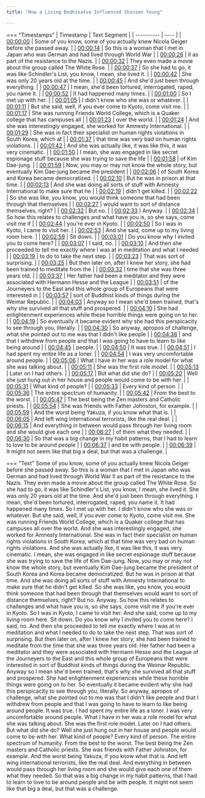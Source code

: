 ```yaml
---
title: "How a Living Bodhisatva Influenced Shinzen Young"

---
```

=== "Timestamps"
    | Timestamp | Text Segment |
    | ---------- | ----  |
    | [00:00:00](https://www.youtube.com/watch?v=S2KUFRoBM0M&t=0) |  Some of you know, some of you actually knew Nicola Geiger before she passed away. |
    | [00:00:14](https://www.youtube.com/watch?v=S2KUFRoBM0M&t=14) |  So this is a woman that I met in Japan who was German and had lived through World War |
    | [00:00:26](https://www.youtube.com/watch?v=S2KUFRoBM0M&t=26) |  II as part of the resistance to the Nazis. |
    | [00:00:32](https://www.youtube.com/watch?v=S2KUFRoBM0M&t=32) |  They even made a movie about the group called The White Rose. |
    | [00:00:37](https://www.youtube.com/watch?v=S2KUFRoBM0M&t=37) |  So she had to go, it was like Schindler's List, you know, I mean, she lived it. |
    | [00:00:42](https://www.youtube.com/watch?v=S2KUFRoBM0M&t=42) |  She was only 20 years old at the time. |
    | [00:00:45](https://www.youtube.com/watch?v=S2KUFRoBM0M&t=45) |  And she'd just been through everything. |
    | [00:00:47](https://www.youtube.com/watch?v=S2KUFRoBM0M&t=47) |  I mean, she'd been tortured, interrogated, raped, you name it. |
    | [00:00:52](https://www.youtube.com/watch?v=S2KUFRoBM0M&t=52) |  It had happened many times. |
    | [00:01:00](https://www.youtube.com/watch?v=S2KUFRoBM0M&t=60) |  So I met up with her. |
    | [00:01:05](https://www.youtube.com/watch?v=S2KUFRoBM0M&t=65) |  I didn't know who she was or whatever. |
    | [00:01:11](https://www.youtube.com/watch?v=S2KUFRoBM0M&t=71) |  But she said, well, if you ever come to Kyoto, come visit me. |
    | [00:01:17](https://www.youtube.com/watch?v=S2KUFRoBM0M&t=77) |  She was running Friends World College, which is a Quaker college that has campuses all |
    | [00:01:23](https://www.youtube.com/watch?v=S2KUFRoBM0M&t=83) |  over the world. |
    | [00:01:24](https://www.youtube.com/watch?v=S2KUFRoBM0M&t=84) |  And she was interestingly engaged, she worked for Amnesty International. |
    | [00:01:29](https://www.youtube.com/watch?v=S2KUFRoBM0M&t=89) |  She was in fact their specialist on human rights violations in South Korea, which at |
    | [00:01:37](https://www.youtube.com/watch?v=S2KUFRoBM0M&t=97) |  that time was very bad on human rights violations. |
    | [00:01:42](https://www.youtube.com/watch?v=S2KUFRoBM0M&t=102) |  And she was actually like, it was like this, it was very cinematic. |
    | [00:01:50](https://www.youtube.com/watch?v=S2KUFRoBM0M&t=110) |  I mean, she was engaged in like secret espionage stuff because she was trying to save the life |
    | [00:01:58](https://www.youtube.com/watch?v=S2KUFRoBM0M&t=118) |  of Kim Dae-jung. |
    | [00:01:59](https://www.youtube.com/watch?v=S2KUFRoBM0M&t=119) |  Now, you may or may not know the whole story, but eventually Kim Dae-jung became the president |
    | [00:02:06](https://www.youtube.com/watch?v=S2KUFRoBM0M&t=126) |  of South Korea and Korea became democratized. |
    | [00:02:10](https://www.youtube.com/watch?v=S2KUFRoBM0M&t=130) |  But he was in prison at that time. |
    | [00:02:13](https://www.youtube.com/watch?v=S2KUFRoBM0M&t=133) |  And she was doing all sorts of stuff with Amnesty International to make sure that he |
    | [00:02:19](https://www.youtube.com/watch?v=S2KUFRoBM0M&t=139) |  didn't get killed. |
    | [00:02:22](https://www.youtube.com/watch?v=S2KUFRoBM0M&t=142) |  So she was like, you know, you would think someone that had been through that themselves |
    | [00:02:27](https://www.youtube.com/watch?v=S2KUFRoBM0M&t=147) |  would want to sort of distance themselves, right? |
    | [00:02:32](https://www.youtube.com/watch?v=S2KUFRoBM0M&t=152) |  But no. |
    | [00:02:33](https://www.youtube.com/watch?v=S2KUFRoBM0M&t=153) |  Anyway. |
    | [00:02:34](https://www.youtube.com/watch?v=S2KUFRoBM0M&t=154) |  So how this relates to challenges and what have you is, so she says, come visit me if |
    | [00:02:44](https://www.youtube.com/watch?v=S2KUFRoBM0M&t=164) |  you're ever in Kyoto. |
    | [00:02:50](https://www.youtube.com/watch?v=S2KUFRoBM0M&t=170) |  So I was in Kyoto, I came to visit her. |
    | [00:02:53](https://www.youtube.com/watch?v=S2KUFRoBM0M&t=173) |  And she said, come up to my living room here. |
    | [00:02:59](https://www.youtube.com/watch?v=S2KUFRoBM0M&t=179) |  Sit down. |
    | [00:03:01](https://www.youtube.com/watch?v=S2KUFRoBM0M&t=181) |  Do you know why I invited you to come here? |
    | [00:03:07](https://www.youtube.com/watch?v=S2KUFRoBM0M&t=187) |  I said, no. |
    | [00:03:10](https://www.youtube.com/watch?v=S2KUFRoBM0M&t=190) |  And then she proceeded to tell me exactly where I was at in meditation and what I needed |
    | [00:03:19](https://www.youtube.com/watch?v=S2KUFRoBM0M&t=199) |  to do to take the next step. |
    | [00:03:23](https://www.youtube.com/watch?v=S2KUFRoBM0M&t=203) |  That was sort of surprising. |
    | [00:03:25](https://www.youtube.com/watch?v=S2KUFRoBM0M&t=205) |  But then later on, after I knew her story, she had been trained to meditate from the |
    | [00:03:32](https://www.youtube.com/watch?v=S2KUFRoBM0M&t=212) |  time that she was three years old. |
    | [00:03:37](https://www.youtube.com/watch?v=S2KUFRoBM0M&t=217) |  Her father had been a meditator and they were associated with Hermann Hesse and the League |
    | [00:03:51](https://www.youtube.com/watch?v=S2KUFRoBM0M&t=231) |  of the Journeyers to the East and this whole group of Europeans that were interested in |
    | [00:03:57](https://www.youtube.com/watch?v=S2KUFRoBM0M&t=237) |  sort of Buddhist kinds of things during the Weimar Republic. |
    | [00:04:03](https://www.youtube.com/watch?v=S2KUFRoBM0M&t=243) |  Anyway so I mean she'd been trained, that's why she survived all that stuff and prospered. |
    | [00:04:10](https://www.youtube.com/watch?v=S2KUFRoBM0M&t=250) |  She had enlightenment experiences while these horrible things were going on to her. |
    | [00:04:19](https://www.youtube.com/watch?v=S2KUFRoBM0M&t=259) |  So eventually it became evident why she had this perspicacity to see through you, literally. |
    | [00:04:30](https://www.youtube.com/watch?v=S2KUFRoBM0M&t=270) |  So anyway, apropos of challenge, what she pointed out to me was that I didn't like people |
    | [00:04:36](https://www.youtube.com/watch?v=S2KUFRoBM0M&t=276) |  and that I withdrew from people and that I was going to have to learn to like being around |
    | [00:04:45](https://www.youtube.com/watch?v=S2KUFRoBM0M&t=285) |  people. |
    | [00:04:50](https://www.youtube.com/watch?v=S2KUFRoBM0M&t=290) |  It was true. |
    | [00:04:51](https://www.youtube.com/watch?v=S2KUFRoBM0M&t=291) |  I had spent my entire life as a loner. |
    | [00:04:54](https://www.youtube.com/watch?v=S2KUFRoBM0M&t=294) |  I was very uncomfortable around people. |
    | [00:05:06](https://www.youtube.com/watch?v=S2KUFRoBM0M&t=306) |  What I have in her was a role model for what she was talking about. |
    | [00:05:11](https://www.youtube.com/watch?v=S2KUFRoBM0M&t=311) |  She was the first role model. |
    | [00:05:13](https://www.youtube.com/watch?v=S2KUFRoBM0M&t=313) |  Later on I had others. |
    | [00:05:17](https://www.youtube.com/watch?v=S2KUFRoBM0M&t=317) |  But what did she do? |
    | [00:05:20](https://www.youtube.com/watch?v=S2KUFRoBM0M&t=320) |  Well she just hung out in her house and people would come to be with her. |
    | [00:05:31](https://www.youtube.com/watch?v=S2KUFRoBM0M&t=331) |  What kind of people? |
    | [00:05:33](https://www.youtube.com/watch?v=S2KUFRoBM0M&t=333) |  Every kind of person. |
    | [00:05:36](https://www.youtube.com/watch?v=S2KUFRoBM0M&t=336) |  The entire spectrum of humanity. |
    | [00:05:42](https://www.youtube.com/watch?v=S2KUFRoBM0M&t=342) |  From the best to the worst. |
    | [00:05:47](https://www.youtube.com/watch?v=S2KUFRoBM0M&t=347) |  The best being the Zen masters and Catholic priests. |
    | [00:05:54](https://www.youtube.com/watch?v=S2KUFRoBM0M&t=354) |  She was friends with Father Johnston, for example. |
    | [00:05:59](https://www.youtube.com/watch?v=S2KUFRoBM0M&t=359) |  And the worst being Yakuza, if you know what that is. |
    | [00:06:05](https://www.youtube.com/watch?v=S2KUFRoBM0M&t=365) |  And left wing international terrorists, like the real deal. |
    | [00:06:15](https://www.youtube.com/watch?v=S2KUFRoBM0M&t=375) |  And everything in between would pass through her living room and she would give each one |
    | [00:06:27](https://www.youtube.com/watch?v=S2KUFRoBM0M&t=387) |  of them what they needed. |
    | [00:06:30](https://www.youtube.com/watch?v=S2KUFRoBM0M&t=390) |  So that was a big change in my habit patterns, that I had to learn to love to be around people |
    | [00:06:37](https://www.youtube.com/watch?v=S2KUFRoBM0M&t=397) |  and be with people. |
    | [00:06:39](https://www.youtube.com/watch?v=S2KUFRoBM0M&t=399) |  It might not seem like that big a deal, but that was a challenge. |

=== "Text"
     Some of you know, some of you actually knew Nicola Geiger before she passed away. So this is a woman that I met in Japan who was German and had lived through World War II as part of the resistance to the Nazis. They even made a movie about the group called The White Rose. So she had to go, it was like Schindler's List, you know, I mean, she lived it. She was only 20 years old at the time. And she'd just been through everything. I mean, she'd been tortured, interrogated, raped, you name it. It had happened many times. So I met up with her. I didn't know who she was or whatever. But she said, well, if you ever come to Kyoto, come visit me. She was running Friends World College, which is a Quaker college that has campuses all over the world. And she was interestingly engaged, she worked for Amnesty International. She was in fact their specialist on human rights violations in South Korea, which at that time was very bad on human rights violations. And she was actually like, it was like this, it was very cinematic. I mean, she was engaged in like secret espionage stuff because she was trying to save the life of Kim Dae-jung. Now, you may or may not know the whole story, but eventually Kim Dae-jung became the president of South Korea and Korea became democratized. But he was in prison at that time. And she was doing all sorts of stuff with Amnesty International to make sure that he didn't get killed. So she was like, you know, you would think someone that had been through that themselves would want to sort of distance themselves, right? But no. Anyway. So how this relates to challenges and what have you is, so she says, come visit me if you're ever in Kyoto. So I was in Kyoto, I came to visit her. And she said, come up to my living room here. Sit down. Do you know why I invited you to come here? I said, no. And then she proceeded to tell me exactly where I was at in meditation and what I needed to do to take the next step. That was sort of surprising. But then later on, after I knew her story, she had been trained to meditate from the time that she was three years old. Her father had been a meditator and they were associated with Hermann Hesse and the League of the Journeyers to the East and this whole group of Europeans that were interested in sort of Buddhist kinds of things during the Weimar Republic. Anyway so I mean she'd been trained, that's why she survived all that stuff and prospered. She had enlightenment experiences while these horrible things were going on to her. So eventually it became evident why she had this perspicacity to see through you, literally. So anyway, apropos of challenge, what she pointed out to me was that I didn't like people and that I withdrew from people and that I was going to have to learn to like being around people. It was true. I had spent my entire life as a loner. I was very uncomfortable around people. What I have in her was a role model for what she was talking about. She was the first role model. Later on I had others. But what did she do? Well she just hung out in her house and people would come to be with her. What kind of people? Every kind of person. The entire spectrum of humanity. From the best to the worst. The best being the Zen masters and Catholic priests. She was friends with Father Johnston, for example. And the worst being Yakuza, if you know what that is. And left wing international terrorists, like the real deal. And everything in between would pass through her living room and she would give each one of them what they needed. So that was a big change in my habit patterns, that I had to learn to love to be around people and be with people. It might not seem like that big a deal, but that was a challenge.